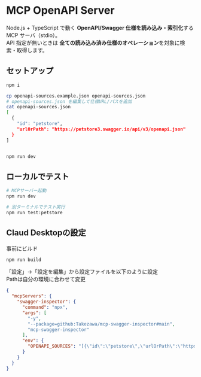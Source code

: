 # MCP OpenAPI Server

Node.js + TypeScript で動く **OpenAPI/Swagger 仕様を読み込み・索引化**する MCP サーバ（stdio）。  
API 指定が無いときは **全ての読み込み済み仕様のオペレーション**を対象に検索・取得します。

## セットアップ

```bash
npm i

cp openapi-sources.example.json openapi-sources.json
# openapi-sources.json を編集して仕様URL/パスを追加
cat openapi-sources.json
[
  {
    "id": "petstore",
    "urlOrPath": "https://petstore3.swagger.io/api/v3/openapi.json"
  }
]


npm run dev
```

## ローカルでテスト

```bash
# MCPサーバー起動
npm run dev

# 別ターミナルでテスト実行
npm run test:petstore
```

## Claud Desktopの設定

事前にビルド

```bash
npm run build
```

「設定」→「設定を編集」から設定ファイルを以下のように設定  
Pathは自分の環境に合わせて変更

```json
{
  "mcpServers": {
    "swagger-inspector": {
      "command": "npx",
      "args": [
        "-y",
        "--package=github:Takezawa/mcp-swagger-inspector#main",
        "mcp-swagger-inspector"
      ],
      "env": {
        "OPENAPI_SOURCES": "[{\"id\":\"petstore\",\"urlOrPath\":\"https://petstore3.swagger.io/api/v3/openapi.json\"}]"
      }
    }
  }
}

```
